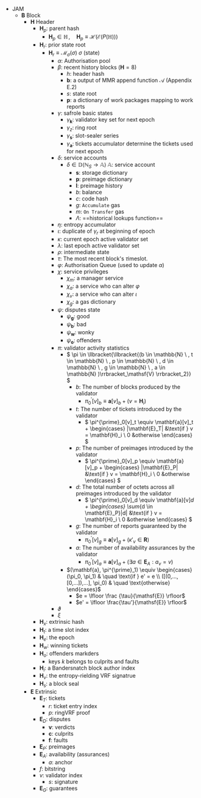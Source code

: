 - JAM
  - $\mathbf{B}$ Block
    - $\mathbf{H}$ Header
      - $\mathbf{H}_p$: parent hash
        - $\mathbf{H}_p \in \mathbb{H} \,,\quad \mathbf{H}_p \equiv
          \mathcal{H}(\mathcal{E}(P(\mathbb{H})))$
      - $\mathbf{H}_r$: prior state root
        - $\mathbf{H}_r \equiv \mathcal{M}_\sigma(\sigma)$
          $\sigma$ (state)
          - $\alpha$: Authorisation pool
          - $\beta$: recent history blocks ($\mathbf{H} = 8$)
            - $h$: header hash
            - $\mathbf{b}$: a output of MMR append function $\mathcal{A}$
              (Appendix E.2)
            - $s$: state root
            - $\mathbf{p}$: a dictionary of work packages mapping to work
              reports
          - $\gamma$: safrole basic states
            - $\gamma_\mathbf{k}$: validator key set for next epoch
            - $\gamma_z$: ring root
            - $\gamma_\mathbf{s}$: slot-sealer series
            - $\gamma_\mathbf{a}$: tickets accumulator determine the tickets used for next epoch
          - $\delta$: service accounts
            - $\delta \in \mathbb{D} \langle \mathbb{N}_S \to \mathbb{A} \rangle$
              $\mathbb{A}$: service account
              - $\mathbf{s}$: storage dictionary
              - $\mathbf{p}$: preimage dictionary
              - $\mathbf{l}$: preimage history
              - $b$: balance
              - $c$: code hash
              - $g$: `Accumulate` gas
              - $m$: `On Transfer` gas
              - $\Lambda$: ==historical lookups function==
          - $\eta$: entropy accumulator
          - $\iota$: duplicate of $\gamma_{r}$ at beginning of epoch
          - $\kappa$: current epoch active validator set
          - $\lambda$: last epoch active validator set
          - $\rho$: intermediate state
          - $\tau$: The most recent block's $\tau$imeslot.
          - $\varphi$: Authorisation Queue (used to update $\alpha$)
          - $\chi$: service privileges
            - $\chi_m$: a manager service
            - $\chi_a$: a service who can alter $\varphi$
            - $\chi_v$: a service who can alter $\iota$
            - $\chi_g$: a gas dictionary
          - $\psi$: disputes state
            - $\psi_\mathbf{g}$: good
            - $\psi_\mathbf{b}$: bad
            - $\psi_\mathbf{w}$: wonky
            - $\psi_\mathbf{o}$: offenders
          - $\pi$: validator activity statistics
            - $
                \pi \in \llbracket{\llbracket{(b \in \mathbb{N} \ , t \in \mathbb{N} \ , p \in \mathbb{N} \ , d \in \mathbb{N} \ , g \in \mathbb{N} \ , a \in \mathbb{N} )\rrbracket_\mathsf{V} \rrbracket_2}}
              $
              - $b$: The number of blocks produced by the validator
                - $\pi^{\prime}_0[v]_b \equiv \mathbf{a}[v]_b + (v = \mathbf{H}_i)$
              - $t$: The number of tickets introduced by the validator
                - $
                    \pi^{\prime}_0[v]_t \equiv \mathbf{a}[v]_t + 
                    \begin{cases}
                      |\mathbf{E}_T| &\text{if } v = \mathbf{H}_i \\
                      0 &otherwise
                    \end{cases}
                  $
              - $p$: The number of preimages introduced by the validator
                - $
                    \pi^{\prime}_0[v]_p \equiv \mathbf{a}[v]_p + 
                    \begin{cases}
                      |\mathbf{E}_P| &\text{if } v = \mathbf{H}_i \\
                      0 &otherwise
                    \end{cases}
                  $
              - $d$: The total number of octets across all preimages introduced by the validator
                - $
                    \pi^{\prime}_0[v]_d \equiv \mathbf{a}[v]_d + 
                    \begin{cases}
                     \sum_{d \in \mathbf{E}_P}|d| &\text{if } v = \mathbf{H}_i \\
                      0 &otherwise
                    \end{cases}
                  $
              - $g$: The number of reports guaranteed by the validator
                - $\pi^{\prime}_0[v]_g \equiv \mathbf{a}[v]_g + (\kappa'_v \in \mathbf{R})$
              - $a$: The number of availability assurances by the validator
                - $\pi^{\prime}_0[v]_a \equiv \mathbf{a}[v]_a + (\exists a \in \mathbf{E}_A : a_v = v)$
            - $(\mathbf{a}, \pi^{\prime}_1) 
                \equiv 
                \begin{cases}
                (\pi_0, \pi_1) & \quad \text{if } e' = e \\
                ([(0,...,[0,...]),...], \pi_0) & \quad \text{otherwise}
                \end{cases}$
              - $e = \lfloor \frac {\tau}{\mathsf{E}} \rfloor$
              - $e' = \lfloor \frac{\tau'}{\mathsf{E}} \rfloor$
          - $\vartheta$
          - $\xi$
      - $\mathbf{H}_x$: extrinsic hash
      - $\mathbf{H}_t$: a time slot index
      - $\mathbf{H}_e$: the epoch
      - $\mathbf{H}_w$: winning tickets
      - $\mathbf{H}_o$: offenders markders
        - keys $k$ belongs to culprits and faults
      - $\mathbf{H}_i$: a Bandersnatch block author index
      - $\mathbf{H}_v$: the entropy-rielding VRF signatrue
      - $\mathbf{H}_s$: a block seal
    - $\mathbf{E}$ Extrinsic
      - $\mathbf{E}_T$: tickets
        - $r$: ticket entry index
        - $p$: ringVRF proof
      - $\mathbf{E}_D$: disputes
        - $\mathbf{v}$: verdicts
        - $\mathbf{c}$: culprits
        - $\mathbf{f}$: faults
      - $\mathbf{E}_P$: preimages
      - $\mathbf{E}_A$: availability (assurances)
        - $a$: anchor
      - $f$: bitstring
      - $v$: validator index
        - $s$: signature
      - $\mathbf{E}_G$: guarantees
